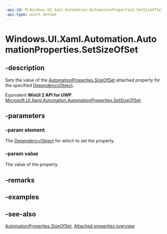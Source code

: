 ```yaml
---
-api-id: M:Windows.UI.Xaml.Automation.AutomationProperties.SetSizeOfSet(Windows.UI.Xaml.DependencyObject,System.Int32)
-api-type: winrt method
---
```


<!-- Method syntax
public void SetSizeOfSet(Windows.UI.Xaml.DependencyObject element, System.Int32 value)
-->

# Windows.UI.Xaml.Automation.AutomationProperties.SetSizeOfSet

## -description
Sets the value of the [AutomationProperties.SizeOfSet](automationproperties_sizeofset.md) attached property for the specified [DependencyObject](../windows.ui.xaml/dependencyobject.md).

Equivalent **WinUI 2 API for UWP**: [Microsoft.UI.Xaml.Automation.AutomationProperties.SetSizeOfSet](/windows/winui/api/microsoft.ui.xaml.automation.automationproperties.setsizeofset).

## -parameters
### -param element
The [DependencyObject](../windows.ui.xaml/dependencyobject.md) for which to set the property.

### -param value
The value of the property.

## -remarks

## -examples

## -see-also

[AutomationProperties.SizeOfSet](automationproperties_sizeofset.md), [Attached properties overview](/windows/uwp/xaml-platform/attached-properties-overview)
